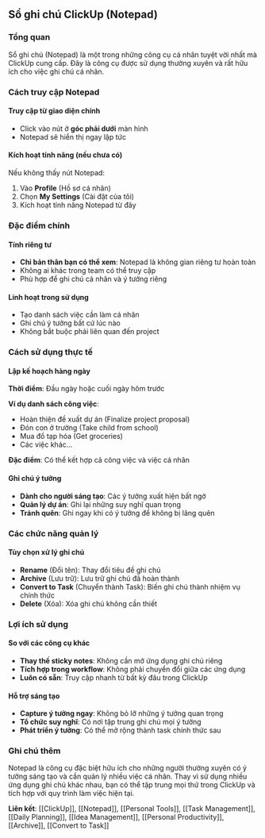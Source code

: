 ## Sổ ghi chú ClickUp (Notepad)

### Tổng quan

Sổ ghi chú (Notepad) là một trong những công cụ cá nhân tuyệt vời nhất mà ClickUp cung cấp. Đây là công cụ được sử dụng thường xuyên và rất hữu ích cho việc ghi chú cá nhân.

### Cách truy cập Notepad

#### Truy cập từ giao diện chính

- Click vào nút ở **góc phải dưới** màn hình
- Notepad sẽ hiển thị ngay lập tức


#### Kích hoạt tính năng (nếu chưa có)

Nếu không thấy nút Notepad:

1. Vào **Profile** (Hồ sơ cá nhân)
2. Chọn **My Settings** (Cài đặt của tôi)
3. Kích hoạt tính năng Notepad từ đây

### Đặc điểm chính

#### Tính riêng tư

- **Chỉ bản thân bạn có thể xem**: Notepad là không gian riêng tư hoàn toàn
- Không ai khác trong team có thể truy cập
- Phù hợp để ghi chú cá nhân và ý tưởng riêng


#### Linh hoạt trong sử dụng

- Tạo danh sách việc cần làm cá nhân
- Ghi chú ý tưởng bất cứ lúc nào
- Không bắt buộc phải liên quan đến project


### Cách sử dụng thực tế

#### Lập kế hoạch hàng ngày

**Thời điểm**: Đầu ngày hoặc cuối ngày hôm trước

**Ví dụ danh sách công việc**:

- Hoàn thiện đề xuất dự án (Finalize project proposal)
- Đón con ở trường (Take child from school)
- Mua đồ tạp hóa (Get groceries)
- Các việc khác...

**Đặc điểm**: Có thể kết hợp cả công việc và việc cá nhân

#### Ghi chú ý tưởng

- **Dành cho người sáng tạo**: Các ý tưởng xuất hiện bất ngờ
- **Quản lý dự án**: Ghi lại những suy nghĩ quan trọng
- **Tránh quên**: Ghi ngay khi có ý tưởng để không bị lãng quên


### Các chức năng quản lý

#### Tùy chọn xử lý ghi chú

- **Rename** (Đổi tên): Thay đổi tiêu đề ghi chú
- **Archive** (Lưu trữ): Lưu trữ ghi chú đã hoàn thành
- **Convert to Task** (Chuyển thành Task): Biến ghi chú thành nhiệm vụ chính thức
- **Delete** (Xóa): Xóa ghi chú không cần thiết


### Lợi ích sử dụng

#### So với các công cụ khác

- **Thay thế sticky notes**: Không cần mở ứng dụng ghi chú riêng
- **Tích hợp trong workflow**: Không phải chuyển đổi giữa các ứng dụng
- **Luôn có sẵn**: Truy cập nhanh từ bất kỳ đâu trong ClickUp


#### Hỗ trợ sáng tạo

- **Capture ý tưởng ngay**: Không bỏ lỡ những ý tưởng quan trọng
- **Tổ chức suy nghĩ**: Có nơi tập trung ghi chú mọi ý tưởng
- **Phát triển ý tưởng**: Có thể mở rộng thành task chính thức sau


### Ghi chú thêm

Notepad là công cụ đặc biệt hữu ích cho những người thường xuyên có ý tưởng sáng tạo và cần quản lý nhiều việc cá nhân. Thay vì sử dụng nhiều ứng dụng ghi chú khác nhau, bạn có thể tập trung mọi thứ trong ClickUp và tích hợp với quy trình làm việc hiện tại.

**Liên kết**: [[ClickUp]], [[Notepad]], [[Personal Tools]], [[Task Management]], [[Daily Planning]], [[Idea Management]], [[Personal Productivity]], [[Archive]], [[Convert to Task]]


